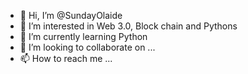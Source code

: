 - 👋 Hi, I’m @SundayOlaide
- 👀 I’m interested in Web 3.0, Block chain and Pythons
- 🌱 I’m currently learning Python
- 💞️ I’m looking to collaborate on ...
- 📫 How to reach me ...

<!---
SundayOlaide/SundayOlaide is a ✨ special ✨ repository because its `README.md` (this file) appears on your GitHub profile.
You can click the Preview link to take a look at your changes.
--->
